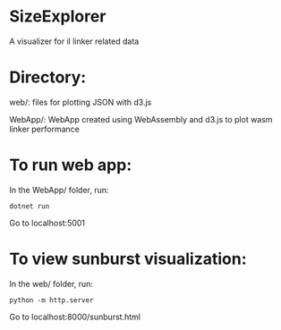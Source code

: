 # SizeExplorer

A visualizer for il linker related data

# Directory:
web/: files for plotting JSON with d3.js

WebApp/: WebApp created using WebAssembly and d3.js to plot wasm linker performance

# To run web app:
In the WebApp/ folder, run:

`dotnet run`

Go to localhost:5001

# To view sunburst visualization:
In the web/ folder, run:

`python -m http.server`

Go to localhost:8000/sunburst.html
